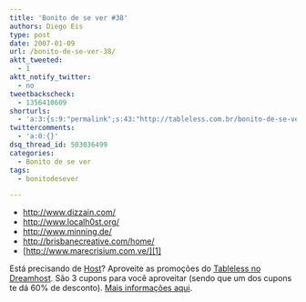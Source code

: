 ```yaml
---
title: 'Bonito de se ver #38'
authors: Diego Eis
type: post
date: 2007-01-09
url: /bonito-de-se-ver-38/
aktt_tweeted:
  - 1
aktt_notify_twitter:
  - no
tweetbackscheck:
  - 1356410609
shorturls:
  - 'a:3:{s:9:"permalink";s:43:"http://tableless.com.br/bonito-de-se-ver-38";s:7:"tinyurl";s:26:"http://tinyurl.com/4yopg43";s:4:"isgd";s:19:"http://is.gd/BwiR78";}'
twittercomments:
  - 'a:0:{}'
dsq_thread_id: 503036499
categories:
  - Bonito de se ver
tags:
  - bonitodesever

---
```

  * <http://www.dizzain.com/>
  * <http://www.localh0st.org/>
  * <http://www.minning.de/>
  * <http://brisbanecreative.com/home/>
  * [http://www.marecrisium.com.ve/][1]

Está precisando de [Host][2]? Aproveite as promoções do [Tableless no Dreamhost][2]. São 3 cupons para você aproveitar (sendo que um dos cupons te dá 60% de desconto). [Mais informações aqui][3].

 [1]: http://www.marecrisium.com.ve/home.php
 [2]: http://www.dreamhost.com/r.cgi?132780/hosting.html
 [3]: http://tableless.com.br/desconto-no-dreamhost